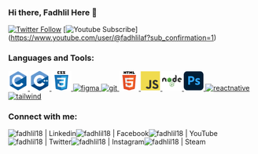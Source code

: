 ### Hi there, Fadhlil Here 👋


[![Twitter Follow](https://img.shields.io/twitter/follow/FadhlilAzhimF?color=1DA1F2&logo=twitter&style=for-the-badge)](https://twitter.com/FadhlilAzhimF)
[![Youtube Subscribe](https://img.shields.io/badge/YouTube-red?style=for-the-badge&logo=youtube&logoColor=white)] (https://www.youtube.com/user/@fadhlilaf?sub_confirmation=1)

### Languages and Tools:
<p align="left"> <a href="https://www.cprogramming.com/" target="_blank" rel="noreferrer"> <img src="https://raw.githubusercontent.com/devicons/devicon/master/icons/c/c-original.svg" alt="c" width="40" height="40"/> </a> <a href="https://www.w3schools.com/cpp/" target="_blank" rel="noreferrer"> <img src="https://raw.githubusercontent.com/devicons/devicon/master/icons/cplusplus/cplusplus-original.svg" alt="cplusplus" width="40" height="40"/> </a> <a href="https://www.w3schools.com/css/" target="_blank" rel="noreferrer"> <img src="https://raw.githubusercontent.com/devicons/devicon/master/icons/css3/css3-original-wordmark.svg" alt="css3" width="40" height="40"/> </a> <a href="https://www.figma.com/" target="_blank" rel="noreferrer"> <img src="https://www.vectorlogo.zone/logos/figma/figma-icon.svg" alt="figma" width="40" height="40"/> </a> <a href="https://git-scm.com/" target="_blank" rel="noreferrer"> <img src="https://www.vectorlogo.zone/logos/git-scm/git-scm-icon.svg" alt="git" width="40" height="40"/> </a> <a href="https://www.w3.org/html/" target="_blank" rel="noreferrer"> <img src="https://raw.githubusercontent.com/devicons/devicon/master/icons/html5/html5-original-wordmark.svg" alt="html5" width="40" height="40"/> </a> <a href="https://developer.mozilla.org/en-US/docs/Web/JavaScript" target="_blank" rel="noreferrer"> <img src="https://raw.githubusercontent.com/devicons/devicon/master/icons/javascript/javascript-original.svg" alt="javascript" width="40" height="40"/> </a> <a href="https://nodejs.org" target="_blank" rel="noreferrer"> <img src="https://raw.githubusercontent.com/devicons/devicon/master/icons/nodejs/nodejs-original-wordmark.svg" alt="nodejs" width="40" height="40"/> </a> <a href="https://www.photoshop.com/en" target="_blank" rel="noreferrer"> <img src="https://github.com/devicons/devicon/blob/master/icons/photoshop/photoshop-original.svg" alt="photoshop" width="40" height="40"/> </a> <a href="https://reactnative.dev/" target="_blank" rel="noreferrer"> <img src="https://reactnative.dev/img/header_logo.svg" alt="reactnative" width="40" height="40"/> </a> <a href="https://tailwindcss.com/" target="_blank" rel="noreferrer"> <img src="https://www.vectorlogo.zone/logos/tailwindcss/tailwindcss-icon.svg" alt="tailwind" width="40" height="40"/> </a> </p>

### Connect with me:
[<img align="left" alt="fadhlil18 | Linkedin" src="https://img.shields.io/badge/LinkedIn-0077B5?style=for-the-badge&logo=linkedin&logoColor=white" />][linkedin]
[<img align="left" alt="fadhlil18 | Facebook" src="https://img.shields.io/badge/Facebook-1877F2?style=for-the-badge&logo=facebook&logoColor=white" />][facebook] 
[<img align="left" alt="fadhlil18 | YouTube"  src="https://img.shields.io/badge/YouTube-FF0000?style=for-the-badge&logo=youtube&logoColor=white" />][youtube] 
[<img align="left" alt="fadhlil18 | Twitter" src="https://img.shields.io/badge/Twitter-1DA1F2?style=for-the-badge&logo=twitter&logoColor=white" />][twitter]
[<img align="left" alt="fadhlil18 | Instagram" src="https://img.shields.io/badge/Instagram-E4405F?style=for-the-badge&logo=instagram&logoColor=white" />][instagram]
[<img align="left" alt="fadhlil18 | Steam" src="https://img.shields.io/badge/Steam-000000?style=for-the-badge&logo=steam&logoColor=white" />][steam]

[linkedin]: https://www.linkedin.com/in/fadhlilazfi/
[facebook]: https://www.facebook.com/fadhlilazhimfirmansyah/
[steam]: https://steamcommunity.com/id/razh18/
[twitter]: https://twitter.com/FadhlilAzhimF
[youtube]: https://www.youtube.com/@fadhlilaf
[instagram]: https://www.instagram.com/azhim18/
